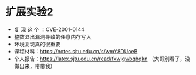 # 扩展实验2
- 复 现 这 个 ：CVE-2001-0144 
- 整数溢出漏洞导致的任意内存写入
- 环境复现真的很重要
- 课程材料：https://notes.sjtu.edu.cn/s/wmY8DUoeB
- 个人报告：https://latex.sjtu.edu.cn/read/fxwjgwbqhqkn （大哥别看了，没做出来，带带我）

